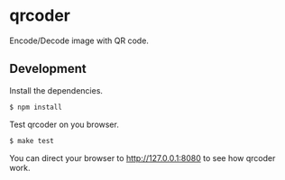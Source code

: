 qrcoder
=======

Encode/Decode image with QR code.

## Development

Install the dependencies.
```bash
$ npm install
```

Test qrcoder on you browser.
```bash
$ make test
```
You can direct your browser to http://127.0.0.1:8080 to see how qrcoder work.